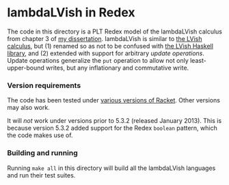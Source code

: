 # lambdaLVish in Redex

The code in this directory is a PLT Redex model of the lambdaLVish calculus from chapter 3 of [my dissertation](https://github.com/lkuper/dissertation).  lambdaLVish is similar to [the LVish calculus](https://github.com/lkuper/lvar-semantics/tree/master/LVish#readme), but (1) renamed so as not to be confused with [the LVish Haskell library](http://hackage.haskell.org/package/lvish), and (2) extended with support for arbitrary *update operations*.  Update operations generalize the `put` operation to allow not only least-upper-bound writes, but any inflationary and commutative write.

### Version requirements

The code has been tested under [various versions of Racket](https://travis-ci.org/lkuper/lvar-semantics).  Other versions may also work.

It will _not_ work under versions prior to 5.3.2 (released January 2013).  This is because version 5.3.2 added support for the Redex `boolean` pattern, which the code makes use of.

### Building and running

Running `make all` in this directory will build all the lambdaLVish languages and run their test suites.
